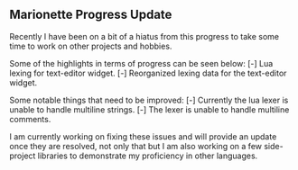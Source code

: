 ## Marionette Progress Update

Recently I have been on a bit of a hiatus from this progress to take some time to work on other projects and hobbies.

Some of the highlights in terms of progress can be seen below:
[-] Lua lexing for text-editor widget.
[-] Reorganized lexing data for the text-editor widget.

Some notable things that need to be improved:
[-] Currently the lua lexer is unable to handle multiline strings.
[-] The lexer is unable to handle multiline comments.

I am currently working on fixing these issues and will provide an update once they are resolved, not only that but I am also working on a few side-project libraries to demonstrate my proficiency in other languages. 